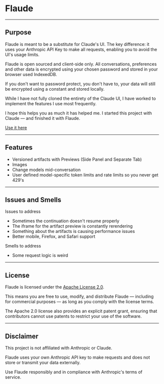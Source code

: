 # Flaude

---

## Purpose

Flaude is meant to be a substitute for Claude's UI. The key difference: it uses your Anthropic API Key to make all requests, enabling you to avoid the UI's usage limits.

Flaude is open sourced and client-side only. All conversations, preferences and other data is encrypted using your chosen password and stored in your browser used IndexedDB.

If you don't want to password protect, you don't have to, your data will still be encrypted using a constant and stored locally.

While I have not fully cloned the entirety of the Claude UI, I have worked to implement the features I use most frequently. 

I hope this helps you as much it has helped me. I started this project with Claude — and finished it with Flaude.

[Use it here](https://app.flaude.technology)

---

## Features

* Versioned artifacts with Previews (Side Panel and Separate Tab)
* Images
* Change models mid-conversation
* User defined model-specific token limits and rate limits so you never get 429's

---

## Issues and Smells

Issues to address

* Sometimes the continuation doesn't resume properly
* The iframe for the artifact preview is constantly rerendering
* Something about the artifacts is causing performance issues
* Better mobile, Firefox, and Safari support

Smells to address
* Some request logic is weird

---

## License

Flaude is licensed under the [Apache License 2.0](https://www.apache.org/licenses/LICENSE-2.0).

This means you are free to use, modify, and distribute Flaude — including for commercial purposes — as long as you comply with the license terms.

The Apache 2.0 license also provides an explicit patent grant, ensuring that contributors cannot use patents to restrict your use of the software.

---

## Disclaimer

This project is not affiliated with Anthropic or Claude.

Flaude uses your own Anthropic API key to make requests and does not store or transmit your data externally.

Use Flaude responsibly and in compliance with Anthropic's terms of service.
